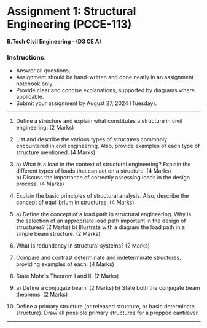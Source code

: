 # **Assignment 1: Structural Engineering (PCCE-113)**
**B.Tech Civil Engineering - (D3 CE A)**

### **Instructions:**
- Answer all questions.
- Assignment should be hand-written and done neatly in an assignment notebook only.
- Provide clear and concise explanations, supported by diagrams where applicable.
- Submit your assignment by August 27, 2024 (Tuesday).

---
1. Define a structure and explain what constitutes a structure in civil engineering. (2 Marks)  

2. List and describe the various types of structures commonly encountered in civil engineering. Also, provide examples of each type of structure mentioned. (4 Marks)

3. a) What is a load in the context of structural engineering? Explain the different types of loads that can act on a structure. (4 Marks)  
   b) Discuss the importance of correctly assessing loads in the design process. (4 Marks)

4. Explain the basic principles of structural analysis. Also, describe the concept of equilibrium in structures. (4 Marks) 

5. a) Define the concept of a load path in structural engineering. Why is the selection of an appropriate load path important in the design of structures?  (2 Marks) 
   b) Illustrate with a diagram the load path in a simple beam structure. (2 Marks)

6. What is redundancy in structural systems? (2 Marks) 

7. Compare and contrast determinate and indeterminate structures, providing examples of each. (4 Marks)

8. State Mohr's Theorem I and II. (2 Marks) 

9. a) Define a conjugate beam.  (2 Marks) 
   b) State both the conjugate beam theorems. (2 Marks) 

10. Define a primary structure (or released structure, or basic determinate structure). Draw all possible primary structures for a propped cantilever.

---



